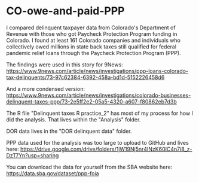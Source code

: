 # CO-owe-and-paid-PPP

I compared delinquent taxpayer data from Colorado's Department of Revenue with those who got Paycheck Protection Program funding in Colorado. I found at least 161 Colorado companies and individuals who collectively owed millions in state back taxes still qualified for federal pandemic relief loans through the Paycheck Protection Program (PPP). 

The findings were used in this story for 9News: https://www.9news.com/article/news/investigations/ppp-loans-colorado-tax-delinquents/73-97c62384-6392-458a-bd1d-5152226458d6

And a more condensed version: https://www.9news.com/article/news/investigations/colorado-businesses-delinquent-taxes-ppp/73-2e5ff2e2-05a5-4320-a607-f80862eb7d3b

The R file "Delinquent taxes R practice_2" has most of my process for how I did the analysis. That lives within the "Analysis" folder. 

DOR data lives in the "DOR delinquent data" folder.

PPP data used for the analysis was too large to upload to GitHub and lives here: https://drive.google.com/drive/folders/1jW19Nj5nr4INzK60IC4n7i8_z-DzT7Yn?usp=sharing

You can download the data for yourself from the SBA website here: https://data.sba.gov/dataset/ppp-foia
 
